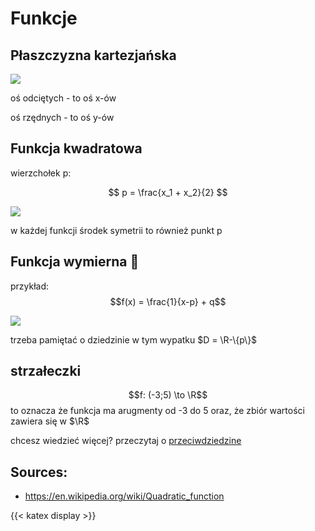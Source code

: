 # Funkcje

## Płaszczyzna kartezjańska 

![](https://upload.wikimedia.org/wikipedia/commons/f/f8/Polynomialdeg2.svg)

oś odciętych - to oś x-ów

oś rzędnych - to oś y-ów

## Funkcja kwadratowa

wierzchołek p:

$$ p = \frac{x_1 + x_2}{2} $$

![](/srodek_symetrii.png)

w każdej funkcji środek symetrii to również punkt p

## Funkcja wymierna 🫣

przykład: $$f(x) = \frac{1}{x-p} + q$$

![](/wymierna.png)

trzeba pamiętać o dziedzinie w tym wypatku $D = \R-\{p\}$

## strzałeczki

$$f: (-3;5) \to \R$$
to oznacza że funkcja ma arugmenty od -3 do 5 oraz, że zbiór wartości zawiera się w $\R$

chcesz wiedzieć więcej? przeczytaj o [przeciwdziedzine](https://en.wikipedia.org/wiki/Codomain)

## Sources:
- <https://en.wikipedia.org/wiki/Quadratic_function>


{{< katex display >}}